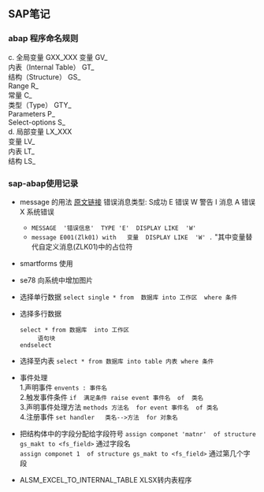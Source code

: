 ## SAP笔记
### abap 程序命名规则  
  c. 全局变量 GXX_XXX
        变量                        GV_  
        内表（Internal Table）       GT_  
        结构（Structure）            GS_  
        Range                       R_  
        常量                         C_  
        类型（Type）                 GTY_  
        Parameters                   P_  
        Select-options               S_  
  d. 局部变量 LX_XXX  
        变量                         LV_  
        内表                         LT_  
        结构                         LS_  
### sap-abap使用记录 

* message 的用法  [原文链接](https://blog.csdn.net/qq_37625033/article/details/61918244)
  错误消息类型:  S成功   E 错误   W  警告  I  消息  A  错误  X 系统错误
  * ` MESSAGE  '错误信息'  TYPE 'E'  DISPLAY LIKE  'W' ` 
  * ` message E001(Zlk01) with   变量  DISPLAY LIKE  'W' . `   "其中变量替代自定义消息(ZLK01)中的占位符  
* smartforms 使用
* se78 向系统中增加图片    

* 选择单行数据 `select single * from  数据库 into 工作区  where 条件 `
* 选择多行数据 
    ``` 
    select * from 数据库  into 工作区 
         语句块
    endselect  
    ```
* 选择至内表 `select * from 数据库 into table 内表 where 条件 ` 
* 事件处理  
  1.声明事件          ` envents : 事件名 `  
  2.触发事件条件      `if  满足条件 raise event 事件名  of  类名`  
  3.声明事件处理方法  `methods 方法名  for event 事件名  of 类名`  
  4.注册事件          `set handler   类名-->方法  for 对象名 `  
* 把结构体中的字段分配给字段符号  ` assign componet 'matnr'  of structure gs_makt to <fs_field> `   通过字段名  
                               ` assign componet 1  of structure gs_makt to <fs_field> `         通过第几个字段   
* ALSM_EXCEL_TO_INTERNAL_TABLE    XLSX转内表程序                                